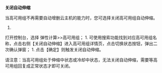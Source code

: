 **关闭自动伸缩**

当高可用组不再需要自动增删云主机的能力时，您可选择关闭高可用组自动伸缩。

1. 
打开控制台，选择 弹性计算>>高可用组；
1. 
可使用搜索功能找到对应高可用组名称，点击右侧【关闭自动伸缩】进入高可用组详情页，点击切换状态按钮，弹出二次确认弹窗；
1. 
点击【确定】则触发关闭自动伸缩。

请注意：当高可用组处于伸缩中状态或冷却中状态，无法关闭自动伸缩，需要等高可用组回复成正常状态才即可关闭。